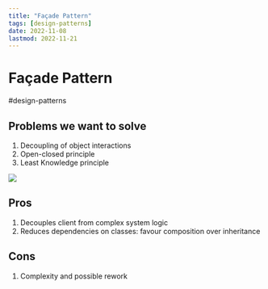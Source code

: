 ```yaml
---
title: "Façade Pattern"
tags: [design-patterns]
date: 2022-11-08
lastmod: 2022-11-21
---
```

# Façade Pattern
#design-patterns 

## Problems we want to solve
1. Decoupling of object interactions
2. Open-closed principle
3. Least Knowledge principle

![](https://i.imgur.com/KAneQu6.png)

## Pros
1. Decouples client from complex system logic
2. Reduces dependencies on classes: favour composition over inheritance

## Cons
1. Complexity and possible rework

